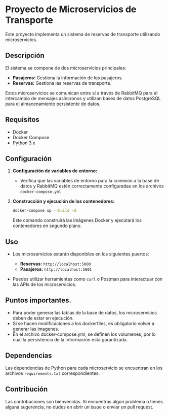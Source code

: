 # Proyecto de Microservicios de Transporte

Este proyecto implementa un sistema de reservas de transporte utilizando microservicios.

## Descripción

El sistema se compone de dos microservicios principales:

* **Pasajeros:** Gestiona la información de los pasajeros.
* **Reservas:** Gestiona las reservas de transporte.

Estos microservicios se comunican entre sí a través de RabbitMQ para el intercambio de mensajes asíncronos y utilizan bases de datos PostgreSQL para el almacenamiento persistente de datos.

## Requisitos

* Docker
* Docker Compose
* Python 3.x

## Configuración

1.  **Configuración de variables de entorno:**
    * Verifica que las variables de entorno para la conexión a la base de datos y RabbitMQ estén correctamente configuradas en los archivos `docker-compose.yml`

2.  **Construcción y ejecución de los contenedores:**

    ```bash
    docker-compose up --build -d
    ```

    Este comando construirá las imágenes Docker y ejecutará los contenedores en segundo plano.

## Uso

* Los microservicios estarán disponibles en los siguientes puertos:
    * **Reservas:** `http://localhost:5000`
    * **Pasajeros:** `http://localhost:5001`

* Puedes utilizar herramientas como `curl` o Postman para interactuar con las APIs de los microservicios.

## Puntos importantes.

* Para poder generar las tablas de la base de datos, los microservicios deben de estar en ejecución.
* Si se hacen modificaciones a los dockerfiles, es obligatorio volver a generar las imagenes.
* En el archivo docker-compose.yml, se definen los volumenes, por lo cual la persistencia de la información esta garantizada.

## Dependencias

Las dependencias de Python para cada microservicio se encuentran en los archivos `requirements.txt` correspondientes.

## Contribución

Las contribuciones son bienvenidas. Si encuentras algún problema o tienes alguna sugerencia, no dudes en abrir un issue o enviar un pull request.
